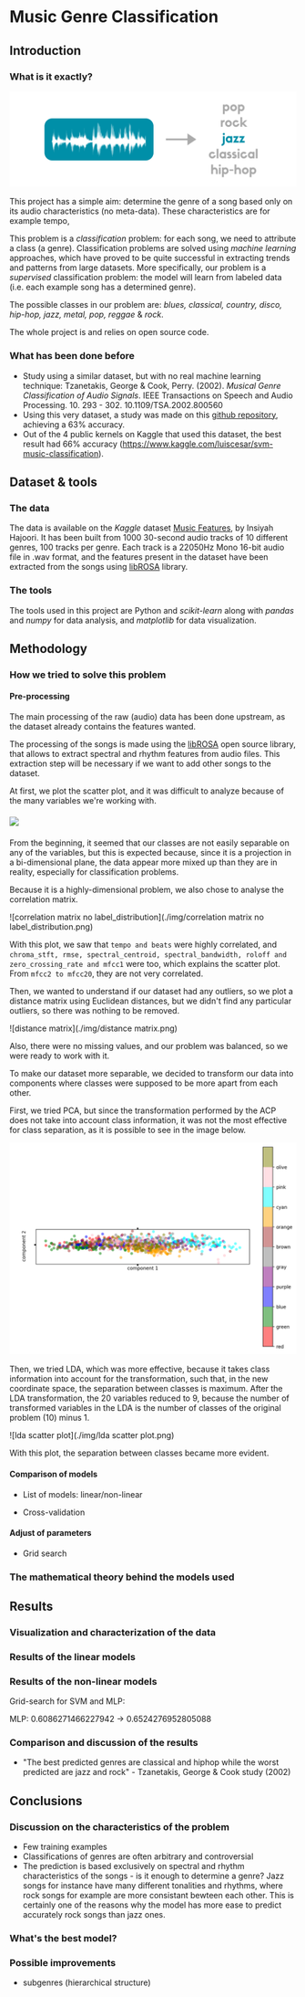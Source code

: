 # Music Genre Classification

## Introduction

### What is it exactly?

![](img/intro.png)

This project has a simple aim: determine the genre of a song based only on its audio characteristics (no meta-data). These characteristics are for example tempo, 

This problem is a *classification* problem: for each song, we need to attribute a class (a genre). Classification problems are solved using *machine learning* approaches, which have proved to be quite successful in extracting trends and patterns from large datasets. More specifically, our problem is a *supervised* classification problem: the model will learn from labeled data (i.e. each example song has a determined genre).

The possible classes in our problem are: *blues, classical, country, disco, hip-hop, jazz, metal, pop, reggae* & *rock*.

The whole project is and relies on open source code.

### What has been done before

- Study using a similar dataset, but with no real machine learning technique: Tzanetakis, George & Cook, Perry. (2002). *Musical Genre Classification of Audio Signals*. IEEE Transactions on Speech and Audio Processing. 10. 293 - 302. 10.1109/TSA.2002.800560
- Using this very dataset, a study was made on this [github repository](https://github.com/Insiyaa/Music-Tagging), achieving a 63% accuracy.
- Out of the 4 public kernels on Kaggle that used this dataset, the best result had 66% accuracy (https://www.kaggle.com/luiscesar/svm-music-classification). 
  

## Dataset & tools

### The data

The data is available on the *Kaggle* dataset [Music Features](https://www.kaggle.com/insiyeah/musicfeatures), by Insiyah Hajoori. It has been built from 1000 30-second audio tracks of 10 different genres, 100 tracks per genre. Each track is a 22050Hz Mono 16-bit audio file in .wav format, and the features present in the dataset have been extracted from the songs using [libROSA](https://librosa.github.io/librosa/) library.

### The tools

The tools used in this project are Python and *scikit-learn* along with *pandas* and *numpy* for data analysis, and *matplotlib* for data visualization. 

## Methodology

### How we tried to solve this problem

#### Pre-processing

The main processing of the raw (audio) data has been done upstream, as the dataset already contains the features wanted. 

The processing of the songs is made using the [libROSA](https://librosa.github.io/librosa/) open source library, that allows to extract spectral and rhythm features from audio files. This extraction step will be necessary if we want to add other songs to the dataset.

At first, we plot the scatter plot, and it was difficult to analyze because of the many variables we're working with. 

#### ![](./img/scatter_plot_original.png)

From the beginning, it seemed that our classes are not easily separable on any of the variables, but this is expected because, since it is a projection in a bi-dimensional plane, the data appear more mixed up than they are in reality, especially for classification problems. 

Because it is a highly-dimensional problem, we also chose to analyse the correlation matrix.

![correlation matrix no label_distribution](./img/correlation matrix no label_distribution.png)

With this plot, we saw that `tempo and beats` were highly correlated, and `chroma_stft, rmse, spectral_centroid, spectral_bandwidth, roloff and zero_crossing_rate and mfcc1`  were too, which explains the scatter plot. From `mfcc2 to mfcc20`, they are not very correlated.



Then, we wanted to understand if our dataset had any outliers, so we plot a distance matrix using Euclidean distances, but we didn't find any particular outliers, so there was nothing to be removed.

![distance matrix](./img/distance matrix.png)

Also, there were no missing values, and our problem was balanced, so we were ready to work with it.

To make our dataset more separable, we decided to transform our data into components where classes were supposed to be more apart from each other.

First, we tried PCA, but since the transformation performed by the ACP does not take into account class information, it was not the most effective for class separation, as it is possible to see in the image below.

![pca](./img/pca.png)

Then, we tried LDA, which was more effective, because it takes class information into account for the transformation, such that, in the new coordinate space, the separation between classes is maximum. After the LDA transformation, the 20 variables reduced to 9, because the number of transformed variables in the LDA is the number of classes of the original problem (10) minus 1.


![lda scatter plot](./img/lda scatter plot.png)



With this plot, the separation between classes became more evident.



#### Comparison of models

- List of models: linear/non-linear

  

- Cross-validation

  

#### Adjust of parameters

- Grid search
  

### The mathematical theory behind the models used



## Results

### Visualization and characterization of the data



### Results of the linear models



### Results of the non-linear models

Grid-search for SVM and MLP:

MLP:  0.6086271466227942 -> 0.6524276952805088

### Comparison and discussion of the results

- "The best predicted genres are classical and hiphop while the worst predicted are jazz and rock" - Tzanetakis, George & Cook study (2002)

## Conclusions

### Discussion on the characteristics of the problem

- Few training examples
- Classifications of genres are often arbitrary and controversial
- The prediction is based exclusively on spectral and rhythm characteristics of the songs - is it enough to determine a genre? Jazz songs for instance have many different tonalities and rhythms, where rock songs for example are more consistant bewteen each other. This is certainly one of the reasons why the model has more ease to predict accurately rock songs than jazz ones.

### What's the best model?



### Possible improvements

- subgenres (hierarchical structure)